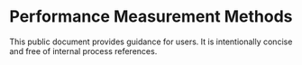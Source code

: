 # Performance Measurement Methods

This public document provides guidance for users. It is intentionally concise and free of internal process references.
